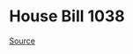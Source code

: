 # House Bill 1038

[Source](http://lawfilesext.leg.wa.gov/biennium/2023-24/Pdf/Bills/House%20Bills/1038.pdf)